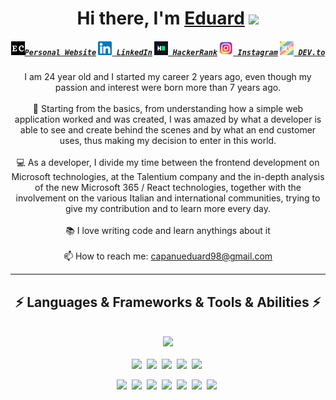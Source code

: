 <div align="center">
   <h1>Hi there, I'm <a href="https://github.com/razxssd">Eduard</a> <img src="https://media.giphy.com/media/hvRJCLFzcasrR4ia7z/giphy.gif" width="25px"> </h1>
</div>

<h5 align="center">
 <code><a href="https://www.eduardcapanu.com/" title="Personal Website"><img width="22" src="https://github.com/razxssd/razxssd/blob/main/Images/personalwebsite_logo.png">Personal Website</a></code>
  <code><a href="https://www.linkedin.com/in/eduardcapanu/" title="LinkedIn Profile"><img width="22" src="https://github.com/razxssd/razxssd/blob/main/Images/linkedin_logo.png"> LinkedIn</a></code>
  <code><a href="https://www.hackerrank.com/capanueduard98" title="HackerRank Profile"><img width="22" src="https://github.com/razxssd/razxssd/blob/main/Images/hackerrank_logo.png"> HackerRank</a></code>
  <code><a href="https://www.instagram.com/andrey_eddy/" title="Instagram Profile"><img width="22" src="https://github.com/razxssd/razxssd/blob/main/Images/instagram_logo.png"> Instagram</a></code>
  <code><a href="https://dev.to/razxssd" title="DEV Profile"><img width="22" src="https://github.com/razxssd/razxssd/blob/main/Images/devto_logo.png"> DEV.to</a></code>
</h5>

<p align="center">
  I am 24 year old and I started my career 2 years ago, even though my passion and interest were born more than 7 years ago.
  <br>
  <br>
  🔬 Starting from the basics, from understanding how a simple web application worked and was created, I was amazed by what a developer is able to see and create behind the scenes and by what an end customer uses, thus making my decision to enter in this world.
  <br>
  <br>
  💻 As a developer, I divide my time between the frontend development on Microsoft technologies, at the Talentium company and the in-depth analysis of the new Microsoft 365 / React technologies, together with the involvement on the various Italian and international communities, trying to give my contribution and to learn more every day.
  <br>
  <br>
  📚 I love writing code and learn anythings about it
  <br>
  <br>
  📫 How to reach me: <a href="mailto: capanueduard98@gmail.com">capanueduard98@gmail.com</a>
</p>
<hr>

<h2 align="center">⚡ Languages & Frameworks & Tools & Abilities ⚡</h2>
<br>
<div align="center">
   <div>
        <img src="https://github-readme-stats.vercel.app/api/top-langs/?username=razxssd&hide=c%23,powershell,java&title_color=61dafb&text_color=ffffff&icon_color=61dafb&bg_color=20232a&langs_count=8&layout=compact&border_color=61dafb&hide_border=true"/>
   </div>
   <br>
   <div>
   <img src="https://img.shields.io/badge/javascript%20-%23323330.svg?&style=for-the-badge&logo=javascript&logoColor=%23F7DF1E"/>&nbsp;
   <img src="https://img.shields.io/badge/html5%20-%23E34F26.svg?&style=for-the-badge&logo=html5&logoColor=white"/>&nbsp;
   <img src="https://img.shields.io/badge/css3%20-%231572B6.svg?&style=for-the-badge&logo=css3&logoColor=white"/>&nbsp;
   <img src="https://img.shields.io/badge/typescript%20-%23007ACC.svg?&style=for-the-badge&logo=typescript&logoColor=white"/>&nbsp;
   <img src="https://img.shields.io/badge/SASS%20-hotpink.svg?&style=for-the-badge&logo=SASS&logoColor=white"/>&nbsp;
      
  <img src="https://img.shields.io/badge/node.js%20-%2343853D.svg?&style=for-the-badge&logo=node.js&logoColor=white"/>&nbsp;
  <img src="https://img.shields.io/badge/nestjs%20-%23E0234E.svg?&style=for-the-badge&logo=nestjs&logoColor=white" />&nbsp;
  <img src="https://img.shields.io/badge/git%20-%23F05033.svg?&style=for-the-badge&logo=git&logoColor=white"/>&nbsp;
  <img src="https://img.shields.io/badge/mysql-%2300f.svg?&style=for-the-badge&logo=mysql&logoColor=white"/>&nbsp;
  <img src="https://img.shields.io/badge/react%20-%2320232a.svg?&style=for-the-badge&logo=react&logoColor=%2361DAFB"/>&nbsp;
  <img src="https://img.shields.io/badge/angular%20-%23DD0031.svg?&style=for-the-badge&logo=angular&logoColor=white"/>&nbsp;
  <img src="https://img.shields.io/badge/svelte%20-%23ffffff.svg?&style=for-the-badge&logo=svelte&logoColor=red"/>&nbsp;


   </div>
   
</div>
